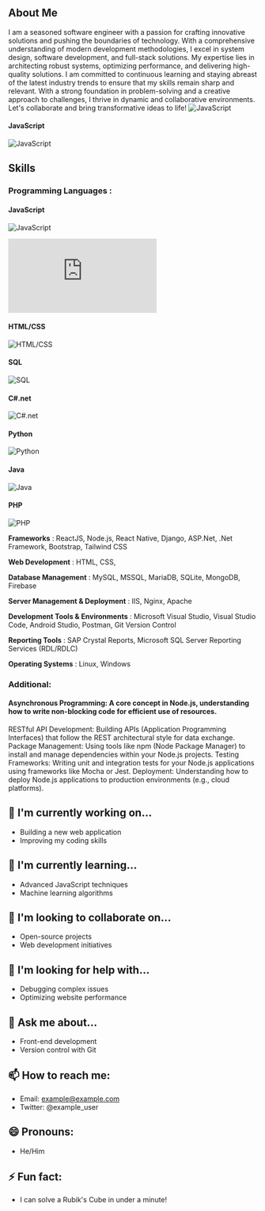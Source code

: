 ## About Me
I am a seasoned software engineer with a passion for crafting innovative solutions and pushing the boundaries of technology. With a comprehensive understanding of modern development methodologies, I excel in system design, software development, and full-stack solutions. My expertise lies in architecting robust systems, optimizing performance, and delivering high-quality solutions. I am committed to continuous learning and staying abreast of the latest industry trends to ensure that my skills remain sharp and relevant. With a strong foundation in problem-solving and a creative approach to challenges, I thrive in dynamic and collaborative environments. Let's collaborate and bring transformative ideas to life!
![JavaScript](https://port-wigets.vercel.app/api/render-html)


#### JavaScript  
![JavaScript](http://34.124.201.85/wigettest)

## Skills
### Programming Languages :

#### JavaScript  
![JavaScript](https://img.shields.io/badge/Progress-95%25-blue?style=for-the-badge&logo=javascript)

![JavaScript](https://geekshelp.in/2022/12/skills-progress-bar-using-html-and-css.html)

#### HTML/CSS  
![HTML/CSS](https://img.shields.io/badge/Progress-95%25-blue?style=for-the-badge&logo=html5)

#### SQL  
![SQL](https://img.shields.io/badge/Progress-90%25-blue?style=for-the-badge&logo=sql)

#### C#.net  
![C#.net](https://img.shields.io/badge/Progress-90%25-blue?style=for-the-badge&logo=csharp)

#### Python  
![Python](https://img.shields.io/badge/Progress-60%25-blue?style=for-the-badge&logo=python)

#### Java  
![Java](https://img.shields.io/badge/Progress-50%25-blue?style=for-the-badge&logo=java)

#### PHP  
![PHP](https://img.shields.io/badge/Progress-50%25-blue?style=for-the-badge&logo=php)

**Frameworks** :  ReactJS, Node.js, React Native, Django, ASP.Net, .Net Framework, Bootstrap, Tailwind CSS

**Web Development** : HTML, CSS,

**Database Management** : MySQL, MSSQL, MariaDB, SQLite, MongoDB, Firebase

**Server Management & Deployment** : IIS, Nginx, Apache

**Development Tools & Environments** : Microsoft Visual Studio, Visual Studio Code, Android Studio, Postman, Git Version Control

**Reporting Tools** : SAP Crystal Reports, Microsoft SQL Server Reporting Services (RDL/RDLC)

**Operating Systems** : Linux, Windows 

### Additional:
#### Asynchronous Programming: A core concept in Node.js, understanding how to write non-blocking code for efficient use of resources.
RESTful API Development: Building APIs (Application Programming Interfaces) that follow the REST architectural style for data exchange.
Package Management: Using tools like npm (Node Package Manager) to install and manage dependencies within your Node.js projects.
Testing Frameworks: Writing unit and integration tests for your Node.js applications using frameworks like Mocha or Jest.
Deployment: Understanding how to deploy Node.js applications to production environments (e.g., cloud platforms).




## 🔭 I'm currently working on...
- Building a new web application
- Improving my coding skills

## 🌱 I'm currently learning...
- Advanced JavaScript techniques
- Machine learning algorithms

## 👯 I'm looking to collaborate on...
- Open-source projects
- Web development initiatives

## 🤔 I'm looking for help with...
- Debugging complex issues
- Optimizing website performance

## 💬 Ask me about...
- Front-end development
- Version control with Git

## 📫 How to reach me:
- Email: example@example.com
- Twitter: @example_user

## 😄 Pronouns:
- He/Him

## ⚡ Fun fact:
- I can solve a Rubik's Cube in under a minute!
